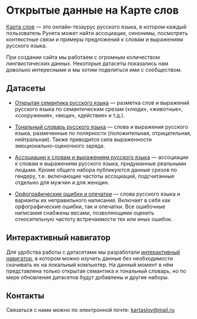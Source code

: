 # Открытые данные на Карте слов

[Карта слов] — это онлайн-тезаурус русского языка, в котором каждый пользователь Рунета может найти ассоциации, синонимы, посмотреть контекстные связи и примеры предложений к словам и выражениям русского языка.

При создании сайта мы работаем с огромным количеством лингвистических данных. Некоторые датасеты показались нам довольно интересными и мы хотим поделиться ими с сообществом.

## Датасеты 

- [Открытая семантика русского языка] — разметка слов и выражений русского языка по семантическим срезам («люди», «животные», «сооружения», «вещи», «действия» и т.д.).

- [Тональный словарь русского языка] — слова и выражения русского языка, размеченные по полярности (положительная, отрицательная, нейтральная). Также приводится сила выраженности эмоционально-оценочного заряда.

- [Ассоциации к словам и выражениям русского языка] — ассоциации к словам и выражениям русского языка, придуманные реальными людьми. Кроме общего набора публикуются данные срезов по гендеру, т.е. включающие частоты ассоциаций, подсчитанные отдельно для мужчин и для женщин.

- [Орфографические ошибки и опечатки] — слова русского языка и варианты их неправильного написания. Включает в себя как орфографические ошибки, так и опечатки. Все ошибочные написания снабжены весами, позволяющими оценить относительную частоту встречаемости тех или иных ошибок.

   [Карта слов]: <https://kartaslov.ru/>
   [Открытая семантика русского языка]: <dataset/open_semantics>
   [Ассоциации к словам и выражениям русского языка]: <dataset/assoc>
   [Орфографические ошибки и опечатки]: <dataset/orfo_and_typos>
   [Тональный словарь русского языка]: <dataset/emo_dict> 

## Интерактивный навигатор

Для удобства работы с датасетами мы разработали [интерактивный навигатор](https://research.kartaslov.ru/), в котором можно изучить данные без необходимости скачивать их на локальный компьютер. На данный момент в нём представлена только открытая семантика и тональный словарь, но по мере обновления датасетов будут добавлены и другие наборы.
   
## Контакты

Связаться с нами можно по электронной почте: kartaslov@mail.ru